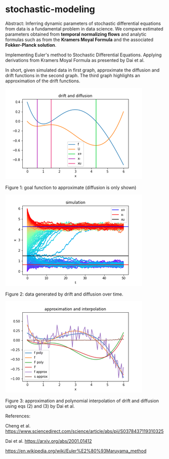 # stochastic-modeling

Abstract: Inferring dynamic parameters of stochastic differential equations from data is a fundamental problem in data science. We compare estimated parameters obtained from **temporal normalizing flows** and analytic formulas such as from the **Kramers Moyal Formula** and the associated **Fokker-Planck solution**.

Implementing Euler's method to Stochastic Differential Equations. Applying derivations from Kramers Moyal Formula as presented by Dai et al.

In short, given simulated data in first graph, approximate the diffusion and drift functions in the second graph. The third graph highlights an approximation of the drift functions.

![alt text](https://github.com/StanleyN1/stochastic-modeling/blob/main/pics/actualfunc.png?raw=True)

Figure 1: goal function to approximate (diffusion is only shown)

![alt text](https://github.com/StanleyN1/stochastic-modeling/blob/main/pics/simulated.png)

Figure 2: data generated by drift and diffusion over time.

![alt text](https://github.com/StanleyN1/stochastic-modeling/blob/main/pics/approxpoly.png)

Figure 3: approximation and polynomial interpolation of drift and diffusion using eqs (2) and (3) by Dai et al.

References:

  Cheng et al. https://www.sciencedirect.com/science/article/abs/pii/S0378437119310325

  Dai et al. https://arxiv.org/abs/2001.01412

  https://en.wikipedia.org/wiki/Euler%E2%80%93Maruyama_method
